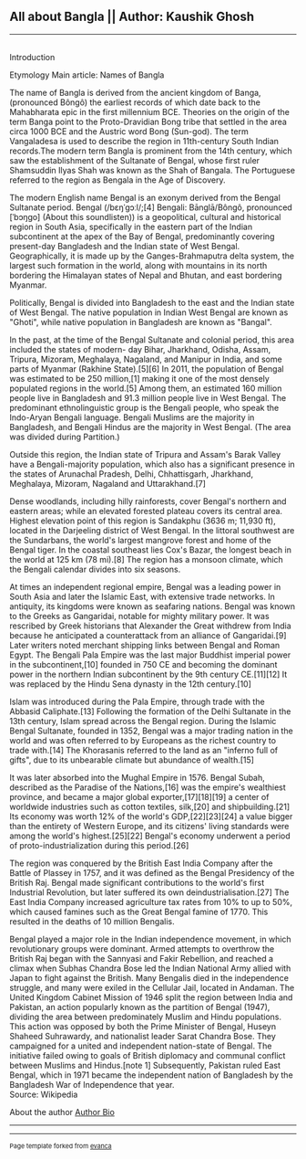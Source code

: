 ## All about Bangla || Author: Kaushik Ghosh

---
  <br>Introduction

Etymology Main article: Names of Bangla

The name of Bangla is derived from the ancient kingdom of Banga,(pronounced Bôngô) the earliest records of which date back to the Mahabharata epic in the first millennium BCE. Theories on the origin of the term Banga point to the Proto-Dravidian Bong tribe that settled in the area circa 1000 BCE and the Austric word Bong (Sun-god). The term Vangaladesa is used to describe the region in 11th-century South Indian records.The modern term Bangla is prominent from the 14th century, which saw the establishment of the Sultanate of Bengal, whose first ruler Shamsuddin Ilyas Shah was known as the Shah of Bangala. The Portuguese referred to the region as Bengala in the Age of Discovery.

The modern English name Bengal is an exonym derived from the Bengal Sultanate period. Bengal (/bɛŋˈɡɔːl/;[4] Bengali: Bānglā/Bôngô, pronounced [ˈbɔŋgo] (About this soundlisten)) is a geopolitical, cultural and historical region in South Asia, specifically in the eastern part of the Indian subcontinent at the apex of the Bay of Bengal, predominantly covering present-day Bangladesh and the Indian state of West Bengal. Geographically, it is made up by the Ganges-Brahmaputra delta system, the largest such formation in the world, along with mountains in its north bordering the Himalayan states of Nepal and Bhutan, and east bordering Myanmar.

Politically, Bengal is divided into Bangladesh to the east and the Indian state of West Bengal. The native population in Indian West Bengal are known as "Ghoti", while native population in Bangladesh are known as "Bangal".

In the past, at the time of the Bengal Sultanate and colonial period, this area included the states of modern- day Bihar, Jharkhand, Odisha, Assam, Tripura, Mizoram, Meghalaya, Nagaland, and Manipur in India, and some parts of Myanmar (Rakhine State).[5][6] In 2011, the population of Bengal was estimated to be 250 million,[1] making it one of the most densely populated regions in the world.[5] Among them, an estimated 160 million people live in Bangladesh and 91.3 million people live in West Bengal. The predominant ethnolinguistic group is the Bengali people, who speak the Indo-Aryan Bengali language. Bengali Muslims are the majority in Bangladesh, and Bengali Hindus are the majority in West Bengal. (The area was divided during Partition.)

Outside this region, the Indian state of Tripura and Assam's Barak Valley have a Bengali-majority population, which also has a significant presence in the states of Arunachal Pradesh, Delhi, Chhattisgarh, Jharkhand, Meghalaya, Mizoram, Nagaland and Uttarakhand.[7]

Dense woodlands, including hilly rainforests, cover Bengal's northern and eastern areas; while an elevated forested plateau covers its central area. Highest elevation point of this region is Sandakphu (3636 m; 11,930 ft), located in the Darjeeling district of West Bengal. In the littoral southwest are the Sundarbans, the world's largest mangrove forest and home of the Bengal tiger. In the coastal southeast lies Cox's Bazar, the longest beach in the world at 125 km (78 mi).[8] The region has a monsoon climate, which the Bengali calendar divides into six seasons.

At times an independent regional empire, Bengal was a leading power in South Asia and later the Islamic East, with extensive trade networks. In antiquity, its kingdoms were known as seafaring nations. Bengal was known to the Greeks as Gangaridai, notable for mighty military power. It was rescribed by Greek historians that Alexander the Great withdrew from India because he anticipated a counterattack from an alliance of Gangaridai.[9] Later writers noted merchant shipping links between Bengal and Roman Egypt. The Bengali Pala Empire was the last major Buddhist imperial power in the subcontinent,[10] founded in 750 CE and becoming the dominant power in the northern Indian subcontinent by the 9th century CE.[11][12] It was replaced by the Hindu Sena dynasty in the 12th century.[10]

Islam was introduced during the Pala Empire, through trade with the Abbasid Caliphate.[13] Following the formation of the Delhi Sultanate in the 13th century, Islam spread across the Bengal region. During the Islamic Bengal Sultanate, founded in 1352, Bengal was a major trading nation in the world and was often referred to by Europeans as the richest country to trade with.[14] The Khorasanis referred to the land as an "inferno full of gifts", due to its unbearable climate but abundance of wealth.[15]

It was later absorbed into the Mughal Empire in 1576. Bengal Subah, described as the Paradise of the Nations,[16] was the empire's wealthiest province, and became a major global exporter,[17][18][19] a center of worldwide industries such as cotton textiles, silk,[20] and shipbuilding.[21] Its economy was worth 12% of the world's GDP,[22][23][24] a value bigger than the entirety of Western Europe, and its citizens' living standards were among the world's highest.[25][22] Bengal's economy underwent a period of proto-industrialization during this period.[26]

The region was conquered by the British East India Company after the Battle of Plassey in 1757, and it was defined as the Bengal Presidency of the British Raj. Bengal made significant contributions to the world's first Industrial Revolution, but later suffered its own deindustrialisation.[27] The East India Company increased agriculture tax rates from 10% to up to 50%, which caused famines such as the Great Bengal famine of 1770. This resulted in the deaths of 10 million Bengalis.

Bengal played a major role in the Indian independence movement, in which revolutionary groups were dominant. Armed attempts to overthrow the British Raj began with the Sannyasi and Fakir Rebellion, and reached a climax when Subhas Chandra Bose led the Indian National Army allied with Japan to fight against the British. Many Bengalis died in the independence struggle, and many were exiled in the Cellular Jail, located in Andaman. The United Kingdom Cabinet Mission of 1946 split the region between India and Pakistan, an action popularly known as the partition of Bengal (1947), dividing the area between predominately Muslim and Hindu populations. This action was opposed by both the Prime Minister of Bengal, Huseyn Shaheed Suhrawardy, and nationalist leader Sarat Chandra Bose. They campaigned for a united and independent nation-state of Bengal. The initiative failed owing to goals of British diplomacy and communal conflict between Muslims and Hindus.[note 1] Subsequently, Pakistan ruled East Bengal, which in 1971 became the independent nation of Bangladesh by the Bangladesh War of Independence that year.
<br>
Source: Wikipedia<br>
  
About the author <a href = "https://kaus2007.github.io/online-cv"> Author Bio </a>


---




---
<p style="font-size:11px">Page template forked from <a href="https://github.com/evanca/quick-portfolio">evanca</a></p>
<!-- Remove above link if you don't want to attibute -->
